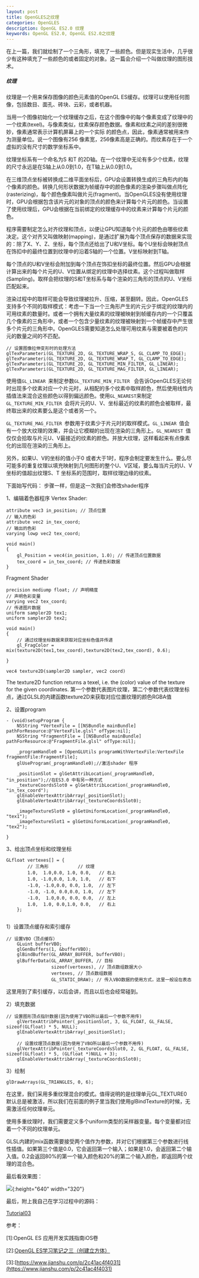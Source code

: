 ```yaml
---
layout: post   
title: OpenGLES之纹理  
categories: OpenGLES
description: OpenGL ES2.0 纹理
keywords: OpenGL ES2.0, OpenGL ES2.0之纹理
---
```


在上一篇，我们就绘制了一个三角形，填充了一些颜色。但是现实生活中，几乎很少有这种填充了一些颜色的或者固定的对象。这一篇会介绍一个叫做纹理的图形技术。



<h5>纹理</h5>
纹理是一个用来保存图像的颜色元素值的OpenGL ES缓存。纹理可以使用任何图像，包括数目、面孔、砖块、云彩，或者机器。



当用一个图像初始化一个纹理缓存之后，在这个图像中的每个像素变成了纹理中的一个纹素(texel)。与像素类似，纹素保存颜色数据。像素和纹素之间的差别很微妙，像素通常表示计算机屏幕上的一个实际 的颜色点，因此，像素通常被用来作为测量单位。说一个图像有256 像素宽，256像素高是正确的。而纹素存在于一个虚拟的没有尺寸的数学坐标系中。




纹理坐标系有一个命名为S 和T 的2D轴。在一个纹理中无论有多少个纹素，纹理的尺寸永远是在S轴上从0.0到1.0，在T轴上从0.0到1.0。



在三维顶点坐标被转换成二维平面坐标后，GPU会设置转换生成的三角形内的每个像素的颜色。转换几何形状数据为帧缓存中的颜色像素的渲染步骤叫做点阵化(rasterizing)，每个颜色像素叫做片元(fragment)。当OpenGLES没有使用纹理时，GPU会根据包含该片元的对象的顶点的颜色来计算每个片元的颜色。当设置了使用纹理后，GPU会根据在当前绑定的纹理缓存中的纹素来计算每个片元的颜色。



程序需要制定怎么对齐纹理和顶点，以便让GPU知道每个片元的颜色由哪些纹素决定。这个对齐又叫做映射(mapping)，是通过扩展为每个顶点保存的数据来实现的：除了X、Y、Z、坐标，每个顶点还给出了U和V坐标。每个U坐标会映射顶点在饰扣中的最终位置到纹理中的沿着S轴的一个位置。V坐标映射到T轴。




每个顶点的U和V坐标会附加到每个顶点在饰扣坐标的最终位置。然后GPU会根据计算出来的每个片元的U、V位置从绑定的纹理中选择纹素。这个过程叫做取样(Sampling)。取样会把纹理的S和T坐标系与每个渲染的三角形的顶点的U、V坐标匹配起来。




渲染过程中的取样可能会导致纹理被拉升、压缩，甚至翻转。因此，OpenGLES支持多个不同的取样模式：考虑一下当一个三角形产生的片元少于绑定的纹理内的可用纹素的数量时。或者一个拥有大量纹素的纹理被映射到帧缓存内的一个只覆盖几个像素的三角形中，或者一个包含少量纹素的纹理被映射到一个帧缓存中产生很多个片元的三角形中。OpenGLES需要知道怎么处理可用纹素与需要被着色的片元的数量之间的不匹配。



```
// 设置图像拉伸变形时的处理方法
glTexParameteri(GL_TEXTURE_2D, GL_TEXTURE_WRAP_S, GL_CLAMP_TO_EDGE);
glTexParameteri(GL_TEXTURE_2D, GL_TEXTURE_WRAP_T, GL_CLAMP_TO_EDGE);
glTexParameteri(GL_TEXTURE_2D, GL_TEXTURE_MIN_FILTER, GL_LINEAR);
glTexParameteri(GL_TEXTURE_2D, GL_TEXTURE_MAG_FILTER, GL_LINEAR);
```
使用值`GL_LINEAR `来制定参数`GL_TEXTURE_MIN_FILTER ` 会告诉OpenGLES无论何时出现多个纹素对应一个片元时，从相配的多个纹素中取样颜色，然后使用线性内插值法来混合这些颜色以得到偏远颜色。使用`GL_NEAREST`来制定`GL_TEXTURE_MIN_FILTER `会将片元的U、V、坐标最近的纹素的颜色会被取样，最终取出来的纹素要么是这个或者另一个。



`GL_TEXTURE_MAG_FILTER `参数用于纹素少于片元时的取样模式。`GL_LINEAR `值会有一个放大纹理的效果，并会让它模糊的出现在渲染的三角形上。`GL_NEAREST `值仅仅会拾取与片元U、V最接近的纹素的颜色。并放大纹理，这样看起来有点像素化的出现在渲染的三角形上。

另外，如果U、V的坐标的值小于0 或者大于1时，程序会制定要发生什么。要么尽可能多的重复纹理以填充映射到几何图形的整个U、V区域，要么每当片元的U、V坐标的值超出纹理S、T 坐标系的范围时，取样纹理边缘的纹素。




下面始写代码：
步骤一样，但是这一次我们会修改shader程序


1、编辑着色器程序
Vertex Shader:



```
attribute vec3 in_position; // 顶点位置
// 输入的色彩
attribute vec2 in_tex_coord;
// 输出的色彩
varying lowp vec2 tex_coord;

void main()
{
    gl_Position = vec4(in_position, 1.0); // 传递顶点位置数据
    tex_coord = in_tex_coord; // 传递色彩数据
}

```


Fragment Shader 



```
precision mediump float; // 声明精度
// 声明色彩变量
varying vec2 tex_coord;
// 传递图片数据
uniform sampler2D tex1;
uniform sampler2D tex2;

void main()
{
    // 通过纹理坐标数据来获取对应坐标色值并传递
    gl_FragColor = mix(texture2D(tex1,tex_coord),texture2D(tex2,tex_coord), 0.6);
    
}
```
`vec4 texture2D(sampler2D sampler, vec2 coord)`



The texture2D function returns a texel, i.e. the (color) value of the texture for the given coordinates.
第一个参数代表图片纹理，第二个参数代表纹理坐标点，通过GLSL的内建函数texture2D来获取对应位置纹理的颜色RGBA值


2、设置program

```
- (void)setupProgram {
    NSString *VertexFile = [[NSBundle mainBundle] pathForResource:@"VertexFile.glsl" ofType:nil];
    NSString *FragmentFile = [[NSBundle mainBundle] pathForResource:@"FragmentFile.glsl" ofType:nil];
    
    _programHandle0 = [OpenGLUtils programWithVertexFile:VertexFile fragmentFile:FragmentFile];
    glUseProgram(_programHandle0);//激活shader 程序
    
    _positionSlot = glGetAttribLocation(_programHandle0, "in_position");//在ES3.0 中有另一种方式
    _textureCoordsSlot0 = glGetAttribLocation(_programHandle0, "in_tex_coord");
    glEnableVertexAttribArray(_positionSlot);
    glEnableVertexAttribArray(_textureCoordsSlot0);
    
    _imageTextureSlot0 = glGetUniformLocation(_programHandle0, "tex1");
    _imageTextureSlot1 = glGetUniformLocation(_programHandle0, "tex2");
    
}
```


3、给出顶点坐标和纹理坐标

```
GLfloat vertexes[] = {
        // 三角形           // 纹理
        1.0,  1.0,0.0, 1.0, 0.0,   // 右上
        1.0, -1.0,0.0, 1.0, 1.0,   // 右下
        -1.0, -1.0,0.0, 0.0, 1.0,  // 左下
        -1.0, -1.0, 0.0,0.0, 1.0,  // 左下
        -1.0,  1.0,0.0, 0.0, 0.0,  // 左上
        1.0,  1.0, 0.0,1.0, 0.0,   // 右上
    };
    
```


1）设置顶点缓存和索引缓存



```
// 设置VBO（顶点缓存）
    GLuint bufferVBO;
    glGenBuffers(1, &bufferVBO);
    glBindBuffer(GL_ARRAY_BUFFER, bufferVBO);
    glBufferData(GL_ARRAY_BUFFER, // 目标
                 sizeof(vertexes), // 顶点数组数据大小
                 vertexes, // 顶点数组数据
                 GL_STATIC_DRAW); // 传入VBO数据的使用方式，这里一般设在表态
```


这里用到了索引缓存，以后会讲，而且以后也会经常碰到。


2）填充数据



```
// 设置图形顶点指针数据(因为使用了VBO所以最后一个参数不用传)
    glVertexAttribPointer(_positionSlot, 3, GL_FLOAT, GL_FALSE, sizeof(GLfloat) * 5, NULL);
    glEnableVertexAttribArray(_positionSlot);
    
    // 设置纹理顶点数据(因为使用了VBO所以最后一个参数不用传)
    glVertexAttribPointer(_textureCoordsSlot0, 2, GL_FLOAT, GL_FALSE, sizeof(GLfloat) * 5, (GLfloat *)NULL + 3);
    glEnableVertexAttribArray(_textureCoordsSlot0);
```


3）绘制



```
glDrawArrays(GL_TRIANGLES, 0, 6);
```

在这里，我们采用多重纹理混合的模式。值得说明的是纹理单元GL_TEXTURE0 默认总是被激活，所以我们在前面的例子里当我们使用glBindTexture的时候，无需激活任何纹理单元。



使用多重纹理时，我们需要定义多个uniform类型的采样器变量。每个变量都对应着一个不同的纹理单元。

GLSL内建的mix函数需要接受两个值作为参数，并对它们根据第三个参数进行线性插值。如果第三个值是0.0，它会返回第一个输入；如果是1.0，会返回第二个输入值。0.2会返回80%的第一个输入颜色和20%的第二个输入颜色，即返回两个纹理的混合色。



最后看效果图：



![](/images/blog/OpenGLES/Tutorial03/IMG_0630.PNG){:height="640" width="320"}


最后，附上我自己在学习过程中的源码：


[Tutorial03](https://github.com/heyonly/OpenGLES2.0/tree/master/Tutorial03)



参考：

[1]\:OpenGL ES 应用开发实践指南iOS卷



[2]\:[OpenGL ES学习笔记之三（创建立方体）](https://www.jianshu.com/p/e6a42dcd6e33)




[3]\:[https://www.jianshu.com/p/2c41ac4f4031](https://www.jianshu.com/p/2c41ac4f4031)



